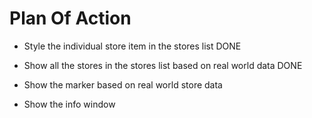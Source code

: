 # Plan Of Action

- Style the individual store item in the stores list   DONE

- Show all the stores in the stores list based on real world data  DONE

- Show the marker based on real world store data

- Show the info window
